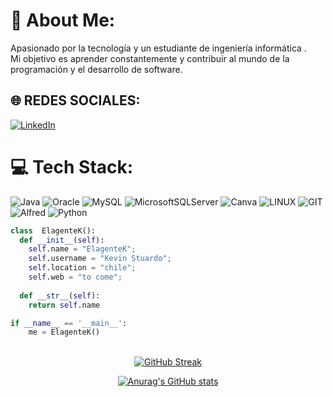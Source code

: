 # 💫 About Me:
 Apasionado por la tecnología y un estudiante de ingeniería informática .<br>Mi objetivo es aprender constantemente y contribuir al mundo de la programación y el desarrollo de software.


## 🌐 REDES SOCIALES:
[![LinkedIn](https://img.shields.io/badge/LinkedIn-%230077B5.svg?logo=linkedin&logoColor=white)](https://linkedin.com/in/https://github.com/Elagentek) 

# 💻 Tech Stack:
![Java](https://img.shields.io/badge/java-%23ED8B00.svg?style=for-the-badge&logo=java&logoColor=white) ![Oracle](https://img.shields.io/badge/Oracle-F80000?style=for-the-badge&logo=oracle&logoColor=white) ![MySQL](https://img.shields.io/badge/mysql-%2300f.svg?style=for-the-badge&logo=mysql&logoColor=white) ![MicrosoftSQLServer](https://img.shields.io/badge/Microsoft%20SQL%20Sever-CC2927?style=for-the-badge&logo=microsoft%20sql%20server&logoColor=white) ![Canva](https://img.shields.io/badge/Canva-%2300C4CC.svg?style=for-the-badge&logo=Canva&logoColor=white) ![LINUX](https://img.shields.io/badge/Linux-FCC624?style=for-the-badge&logo=linux&logoColor=black) ![GIT](https://img.shields.io/badge/Git-fc6d26?style=for-the-badge&logo=git&logoColor=white) ![Alfred](https://img.shields.io/badge/alfred-%235C1F87.svg?style=for-the-badge&logo=alfred) ![Python](https://img.shields.io/badge/python-3670A0?style=for-the-badge&logo=python&logoColor=ffdd54)

```python
class  ElagenteK():
  def __init__(self):
    self.name = "ElagenteK";
    self.username = "Kevin Stuardo";
    self.location = "chile";
    self.web = "to come";
  
  def __str__(self):
    return self.name

if __name__ == '__main__':
    me = ElagenteK()
```

<br>
<div align="center">
 <a href="https://git.io/streak-stats"><img src="https://github-readme-streak-stats.herokuapp.com?user=Elagentek&theme=shades-of-purple&locale=es&date_format=M%20j%5B%2C%20Y%5D" alt="GitHub Streak" /></a>
</div>

<div align="center">
 
[![Anurag's GitHub stats](https://github-readme-stats.vercel.app/api?username=Elagentek)](https://github.com/Elagentek/github-readme-stats)

</div>
